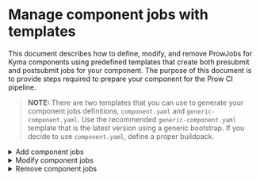 # Manage component jobs with templates

This document describes how to define, modify, and remove ProwJobs for Kyma components using predefined templates that create both presubmit and postsubmit jobs for your component. The purpose of this document is to provide steps required to prepare your component for the Prow CI pipeline.

>**NOTE:** There are two templates that you can use to generate your component jobs definitions, `component.yaml` and `generic-component.yaml`. Use the recommended `generic-component.yaml` template that is the latest version using a generic bootstrap. If you decide to use `component.yaml`, define a proper buildpack.

<div tabs name="add-component-jobs">
  <details>
  <summary>
  Add component jobs
  </summary>

Follow these steps:

1. Edit the configuration file.

Go to `templates/config.yaml` and add a new entry with your component to the `render` list under the `templates` section.

See an example that defines the `api-controller` component in the Kyma repository using the `go1.12` buildpack:

```yaml
  - from: templates/component.yaml
    render:
      - to: ../prow/jobs/kyma/components/api-controller/api-controller.yaml
        values:
          <<: *go_kyma_component_1_12
          path: components/api-controller
          optional: true
    ...
```

Such an entry uses the `component.yaml` template to create `api-controller.yaml` file under the `/prow/jobs/kyma/components/api-controller/` subfolder, with presubmit and postsubmit jobs for this component. Set the **optional** parameter to `true` for now not to block other people's pull requests.

> **NOTE:** Make sure that the yaml file and the component folder name are the same as the name of the Kyma component. Also, all `yaml` files in the whole `jobs` structure need to have unique names.

Use the buildpack for Go or Node.js applications provided in the `test-infra` repository. It is the standard mechanism for defining ProwJobs. If the buildpack you want to use is not there yet, you have to add it. When you add a new buildpack, follow the example of already defined ones.

2. Generate jobs.

Run this command to generate jobs previously defined in the `config.yaml` file:

```bash
go run development/tools/cmd/rendertemplates/main.go --config templates/config.yaml
```

As a result, the Render Templates tools generates the requested job files.

3. Check your configuration locally.

Use the `development/validate-config.sh` script to validate your Prow configuration. The script accepts three arguments:

- the path to the plugins configuration file (`prow/plugins.yaml`)
- the path to the generic configuration file (`prow/config.yaml`)
- the path to the directory with job definitions (`prow/jobs/`)

See an example:

```bash
cd $GOPATH/src/github.com/kyma-project/test-infra
./development/validate-config.sh prow/plugins.yaml prow/config.yaml prow/jobs/
```

4. Merge the changes.

Create a pull request that contains your changes in the `config.yaml` file and the job files generated by Render Templates.

After your PR is reviewed and approved, merge the changes to the `test-infra` repository. The job configuration is automatically applied on the Prow production cluster. The `config_updater` plugin configured in the `prow/plugins.yaml` file adds a comment to the PR:

![msg](./assets/msg-updated-config.png).

5. Create a Makefile for your component.

Both buildpacks require a `Makefile` defined in your component directory under the `kyma` repository.  
The `Makefile` has to define the **ci-release** target that is executed for a PR issued against the release branch.

See an example of a `Makefile` for the Console Backend Service component that already uses the generic buildpack:

```Makefile
APP_NAME = console-backend-service
APP_PATH = components/$(APP_NAME)
BUILDPACK = eu.gcr.io/kyma-project/test-infra/buildpack-golang-toolbox:v20190930-d28d219
SCRIPTS_DIR = $(realpath $(shell pwd)/../..)/scripts

include $(SCRIPTS_DIR)/go-dep.mk

VERIFY_IGNORE := /vendor\|/automock\|/testdata\|/pkg

.PHONY: path-to-referenced-charts
path-to-referenced-charts:
	@echo "resources/core"

```

> **NOTE** Add a tab before each command.

If your job involves pushing a Docker image, its name is based on the following environment variables:

- **DOCKER_TAG** that refers to the Docker tag set by the `build.sh` script.
- **DOCKER_PUSH_DIRECTORY** that points to the directory in the Docker repository where the image is pushed. Set it in the job definition by adding the **preset-build-pr**, **preset-build-master**, or **preset-build-release** Preset.
- **DOCKER_PUSH_REPOSITORY** is the Docker repository where the image is pushed. It is set in the job definition by the **preset-docker-push-repository** Preset.

6. Remove the **optional** parameter from your job definition.

Create another PR in the `test-instra` respository that removes the **optional** parameter from your job definition in the `templates/config.yaml` file. This changes your job into obligatory to pass on all PRs.

7. Define tests for your component.

To check if your configuration is correct, write a Go test. Add your new test to the `development/tools/jobs/kyma/components_test.go` file for the `test-infra-test-jobs-yaml-definitions` presubmit job to execute it.
If you have access to the Prow cluster, there is an option to test a ProwJob on it. For details, see the [official documentation](https://github.com/kubernetes/test-infra/blob/master/prow/build_test_update.md#how-to-test-a-prowjob).

When writing tests for a new component, use the `tester.GetKymaReleasesSince(<next release>)` function to create release jobs tests. This automatically checks whether new release jobs were created in the release process.

</details>
<details>
<summary>
Modify component jobs
</summary>

To change component job configuration, follow these steps:

1. In the `config.yaml` file, change the name of the file where the jobs are generated. For example, add the suffix `deprecated`. Change the path to this file in tests accordingly.
2. Add `until: {last release}` to this configuration.
3. Create a new entry with the new configuration. Set the `to` field to point to the file responsible for storing jobs.
4. Add `since: {next release}` to the new entry.

See this example:

Buildpack for the API Controller has changed from `go1.11` to `go.12` in release 1.5. This is the component configuration before the buildpack change:

```yaml
      - to: ../prow/jobs/kyma/components/api-controller/api-controller.yaml
        values:
          <<: *go_kyma_component_1_11
          path: components/api-controller
```

This is what the configuration created after the buildpack change looks like:

```yaml
      - to: ../prow/jobs/kyma/components/api-controller/api-controller.yaml
        values:
          <<: *go_kyma_component_1_12
          path: components/api-controllerf
          since: '1.5'
      - to: ../prow/jobs/kyma/components/api-controller/api-controller-go1.11.yaml
        values:
          <<: *go_kyma_component_1_11
          path: components/api-controller
          until: '1.4'
```

5. Modify tests.

When changing tests, use the function `tester.GetKymaReleasesUntil(<last release>)` in place of `tester.GetAllKymaReleases` to test older releases. Use the function `tester.GetKymaReleasesSince(<next release>)` to create release jobs tests for future releases. This automatically checks whether new release jobs were created when doing release.

</details>
<details>
<summary>
Remove component jobs
</summary>

To remove a component from Prow, follow these steps:

1. In the `config.yaml` file, remove the entries under the `templates` section that refer to your component.
2. Manually remove all files and the component folder from `/prow/jobs`.
3. Delete tests for the component jobs.

</details>
</div>
